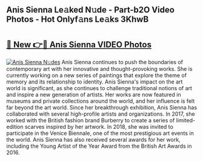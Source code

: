 ## Anis Sienna Le𝚊ked N𝚞de - Part-b2O Video Photos - Hot Onlyf𝚊ns Le𝚊ks 3KhwB

# <h2><a href="http://ac3782.deff.icu/?id=Anis+Sienna">🔗 New 👉🔴 Anis Sienna VIDEO Photos</a></h2>

[![Anis Sienna N𝚞des](https://i.imgur.com/rIISA9y.gif)](http://ac3782.deff.icu/?id=Anis+Sienna)
Anis Sienna continues to push the boundaries of contemporary art with her innovative and thought-provoking works. She is currently working on a new series of paintings that explore the theme of memory and its relationship to identity. Anis Sienna's impact on the art world is significant, as she continues to challenge traditional notions of art and inspire a new generation of artists. Her works are now featured in museums and private collections around the world, and her influence is felt far beyond the art world. Since her breakthrough exhibition, Anis Sienna has collaborated with several high-profile artists and organizations. In 2017, she worked with the British fashion brand Burberry to create a series of limited-edition scarves inspired by her artwork. In 2018, she was invited to participate in the Venice Biennale, one of the most prestigious art events in the world. Anis Sienna has also received several awards for her work, including the Young Artist of the Year Award from the British Art Awards in 2016.
